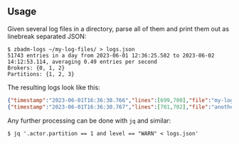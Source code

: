 ## Usage

Given several log files in a directory, parse all of them and print them out as linebreak separated JSON:

```shell
$ zbadm-logs ~/my-log-files/ > logs.json
51743 entries in a day from 2023-06-01 12:36:25.582 to 2023-06-02 14:12:53.114, averaging 0.49 entries per second
Brokers: {0, 1, 2}
Partitions: {1, 2, 3}
```

The resulting logs look like this:
```json
{"timestamp":"2023-06-01T16:36:30.766","lines":[699,700],"file":"my-log-file-1.txt","actor":{"broker":1,"name":"ZeebePartition","partition":1},"thread":"Broker-1-zb-actors-2","level":"INFO","logger":"io.camunda.zeebe.broker.system","message":"Transition to FOLLOWER on term 54 requested."}
{"timestamp":"2023-06-01T16:36:30.767","lines":[701,702],"file":"another-log-file.txt","actor":{"broker":1,"name":"ZeebePartition","partition":3},"thread":"Broker-1-zb-actors-4","level":"INFO","logger":"io.camunda.zeebe.broker.system","message":"Startup LogDeletionService"}
```

Any further processing can be done with `jq` and similar:

```shell
$ jq '.actor.partition == 1 and level == "WARN" < logs.json'
```
